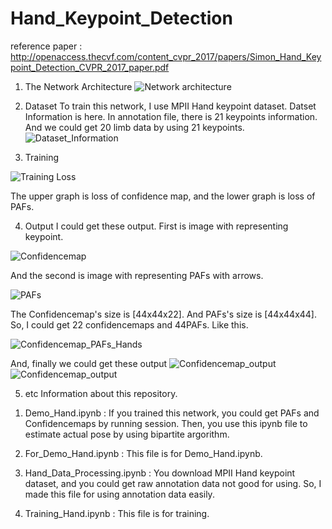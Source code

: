 # Hand_Keypoint_Detection
reference paper : http://openaccess.thecvf.com/content_cvpr_2017/papers/Simon_Hand_Keypoint_Detection_CVPR_2017_paper.pdf

1. The Network Architecture
![Network architecture](/Image_for_github/Network.png)

2. Dataset
To train this network, I use MPII Hand keypoint dataset.
Datset Information is here.
In annotation file, there is 21 keypoints information. And we could get 20 limb data by using 21 keypoints.
![Dataset_Information](/Image_for_github/Dataset_Information.png)

3. Training

![Training Loss](/Image_for_github/Train_Loss.png)

The upper graph is loss of confidence map, and the lower graph is loss of PAFs.


4. Output
I could get these output.
First is image with representing keypoint.

![Confidencemap](/Image_for_github/Confidencemap.PNG)

And the second is image with representing PAFs with arrows.

![PAFs](/Image_for_github/PAFs.PNG)

The Confidencemap's size is [44x44x22]. And PAFs's size is [44x44x44].
So, I could get 22 confidencemaps and 44PAFs.
Like this.

![Confidencemap_PAFs_Hands](./Image_for_github/Hand.png)

And, finally we could get these output
![Confidencemap_output](/Image_for_github/Hand_Output2.PNG)
![Confidencemap_output](/Image_for_github/Hand_Output.PNG)


5. etc
Information about this repository.

1) Demo_Hand.ipynb : If you trained this network, you could get PAFs and Confidencemaps by running session.
Then, you use this ipynb file to estimate actual pose by using bipartite argorithm.

2) For_Demo_Hand.ipynb : This file is for Demo_Hand.ipynb. 

3) Hand_Data_Processing.ipynb : You download MPII Hand keypoint dataset, and you could get raw annotation data not good for using.
So, I made this file for using annotation data easily.

4) Training_Hand.ipynb : This file is for training.
